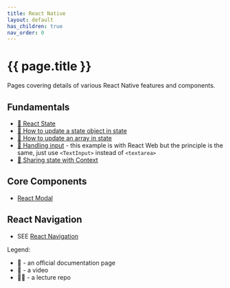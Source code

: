 ```yaml
---
title: React Native
layout: default
has_children: true
nav_order: 0
---
```


# {{ page.title }}

Pages covering details of various React Native features and components.

## Fundamentals

- [📘 React State](https://react.dev/learn/state-a-components-memory)
- [📘 How to update a state object in state](https://react.dev/learn/updating-objects-in-state)
- [📘 How to update an array in state](https://react.dev/learn/updating-arrays-in-state)
- [📘 Handling input](https://react.dev/learn/reacting-to-input-with-state) -
  this example is with React Web but the principle is the same, just use
`<TextInput>` instead of `<textarea>`
- [📘 Sharing state with Context](https://react.dev/learn/passing-data-deeply-with-context)

## Core Components

- [React Modal](modal.html)

## React Navigation

- SEE [React Navigation](navigation.html)

Legend:

- 📘 - an official documentation page
- 🍿 - a video
- 👨‍🏫 - a lecture repo

